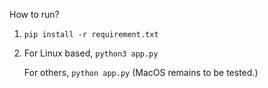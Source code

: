 How to run?

1. `pip install -r requirement.txt`
2. 
    For Linux based,
    `python3 app.py`

    For others,
    `python app.py`
    (MacOS remains to be tested.)